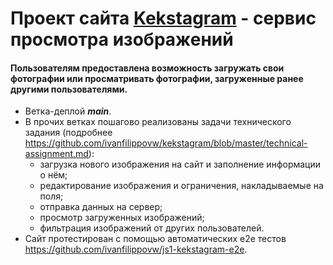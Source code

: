# Проект сайта [Kekstagram](https://ivanfilippovw.github.io/kekstagram/) - сервис просмотра изображений
#### Пользователям предоставлена возможность загружать свои фотографии или просматривать фотографии, загруженные ранее другими пользователями.
* Ветка-деплой _**main**_.
* В прочих ветках пошагово реализованы задачи технического задания (подробнее https://github.com/ivanfilippovw/kekstagram/blob/master/technical-assignment.md):
  - загрузка нового изображения на сайт и заполнение информации о нём;
  - редактирование изображения и ограничения, накладываемые на поля;
  - отправка данных на сервер;
  - просмотр загруженных изображений;
  - фильтрация изображений от других пользователей.
* Сайт протестирован с помощью автоматических e2e тестов https://github.com/ivanfilippovw/js1-kekstagram-e2e.
